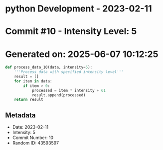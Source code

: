 ﻿# python Development - 2023-02-11
# Commit #10 - Intensity Level: 5
# Generated on: 2025-06-07 10:12:25
```python
def process_data_10(data, intensity=5):
    '''Process data with specified intensity level'''
    result = []
    for item in data:
        if item > 0:
            processed = item * intensity + 61
            result.append(processed)
    return result
```
## Metadata
- Date: 2023-02-11
- Intensity: 5
- Commit Number: 10
- Random ID: 43593597
